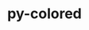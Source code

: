 ---
title: "py-colored"
layout: cache
categories: [package, develop]
meta: {"compilers": ["none"], "num_specs": 10, "num_specs_by_stack": {"hep": 10, "root": 10}, "oss": ["ubuntu22.04"], "platforms": ["linux"], "stacks": ["hep", "root"], "targets": ["x86_64_v3"], "versions": ["2.2.4"]}
spec_details: [{"compiler": "none", "hash": "2t4dkgbt6o5dng5q5vk662asck32jliq", "os": "ubuntu22.04", "platform": "linux", "size": "-", "stacks": ["hep", "root"], "target": "x86_64_v3", "variants": ["build_system=python_pip"], "versions": ["2.2.4"]}, {"compiler": "none", "hash": "3ng56ascfx5tmdxiwnp6ndmhfc7gg2ga", "os": "ubuntu22.04", "platform": "linux", "size": "-", "stacks": ["hep", "root"], "target": "x86_64_v3", "variants": ["build_system=python_pip"], "versions": ["2.2.4"]}, {"compiler": "none", "hash": "a5dmogj53aj2law3q2ncwenswpovv5rv", "os": "ubuntu22.04", "platform": "linux", "size": "-", "stacks": ["hep", "root"], "target": "x86_64_v3", "variants": ["build_system=python_pip"], "versions": ["2.2.4"]}, {"compiler": "none", "hash": "b2gk6rzxpqzpzt4fa7s66xw346knvvdb", "os": "ubuntu22.04", "platform": "linux", "size": "-", "stacks": ["hep", "root"], "target": "x86_64_v3", "variants": ["build_system=python_pip"], "versions": ["2.2.4"]}, {"compiler": "none", "hash": "btzw3qyhbg2w3sc3wfi5ifrmdjhd2jpy", "os": "ubuntu22.04", "platform": "linux", "size": "-", "stacks": ["hep", "root"], "target": "x86_64_v3", "variants": ["build_system=python_pip"], "versions": ["2.2.4"]}, {"compiler": "none", "hash": "de2ouqofebddvn2ex7adzale2j2nsmnw", "os": "ubuntu22.04", "platform": "linux", "size": "-", "stacks": ["hep", "root"], "target": "x86_64_v3", "variants": ["build_system=python_pip"], "versions": ["2.2.4"]}, {"compiler": "none", "hash": "kjoltbn23schcbnksoyytbznhjnl26vn", "os": "ubuntu22.04", "platform": "linux", "size": "-", "stacks": ["hep", "root"], "target": "x86_64_v3", "variants": ["build_system=python_pip"], "versions": ["2.2.4"]}, {"compiler": "none", "hash": "kkh3mojjdxcsnn25yh7nbv7nb6ooq5py", "os": "ubuntu22.04", "platform": "linux", "size": "-", "stacks": ["hep", "root"], "target": "x86_64_v3", "variants": ["build_system=python_pip"], "versions": ["2.2.4"]}, {"compiler": "none", "hash": "lzv3eppxkjiume74vu2qzmei53c2wcx2", "os": "ubuntu22.04", "platform": "linux", "size": "-", "stacks": ["hep", "root"], "target": "x86_64_v3", "variants": ["build_system=python_pip"], "versions": ["2.2.4"]}, {"compiler": "none", "hash": "sfclqiomt6fnyop4odmulx6qlpzkc757", "os": "ubuntu22.04", "platform": "linux", "size": "-", "stacks": ["hep", "root"], "target": "x86_64_v3", "variants": ["build_system=python_pip"], "versions": ["2.2.4"]}]
---